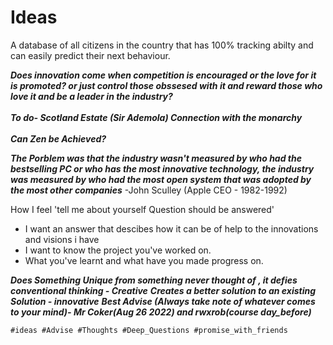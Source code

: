 # Ideas
A database of all citizens in the country that has 100% tracking abilty and can easily 
predict their next behaviour.

***Does innovation come when competition is encouraged or the love for it is promoted? or just control those obssesed with it and reward those who love it and be a leader in the industry?***  
<br>
***To do- Scotland Estate (Sir Ademola) Connection with the monarchy***  
<br>
***Can Zen be Achieved?***

***The Porblem was that the industry wasn't measured by who had the bestselling PC or who has the most innovative
technology, the industry was measured by who had the most open system that was adopted by the most other companies***
-John Sculley (Apple CEO - 1982-1992)

How I feel 'tell me about yourself Question should be answered' 
   * I want an answer that descibes how it can be of help to the innovations and visions i have
   * I want to know the project you've worked on.
   * What you've learnt and what have you made progress on. 
 
 ***Does Something Unique from something never thought of , it defies conventional thinking - Creative***
 ***Creates a better solution to an existing Solution - innovative***
 ***Best Advise (Always take note of whatever comes to your mind)- Mr Coker(Aug 26 2022) and rwxrob(course day_before)***
 
    #ideas #Advise #Thoughts #Deep_Questions #promise_with_friends
